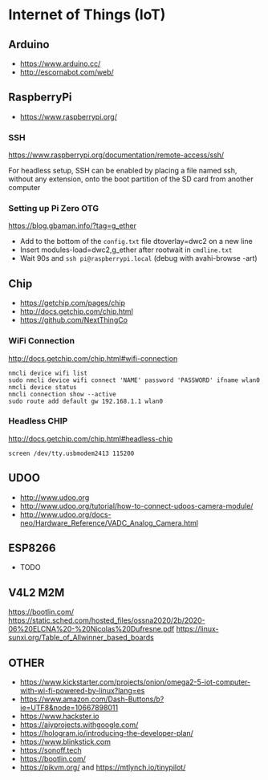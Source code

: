 # Internet of Things (IoT)

## Arduino

 * https://www.arduino.cc/
 * http://escornabot.com/web/


## RaspberryPi

 * https://www.raspberrypi.org/

### SSH

https://www.raspberrypi.org/documentation/remote-access/ssh/

For headless setup, SSH can be enabled by placing a file named ssh, without any extension, onto the boot partition of the SD card from another computer

### Setting up Pi Zero OTG

https://blog.gbaman.info/?tag=g_ether

 - Add to the bottom of the `config.txt` file dtoverlay=dwc2 on a new line
 - Insert modules-load=dwc2,g_ether after rootwait in `cmdline.txt`
 - Wait 90s and `ssh pi@raspberrypi.local` (debug with avahi-browse -art)

## Chip

 * https://getchip.com/pages/chip
 * http://docs.getchip.com/chip.html
 * https://github.com/NextThingCo

### WiFi Connection

http://docs.getchip.com/chip.html#wifi-connection

```
nmcli device wifi list
sudo nmcli device wifi connect 'NAME' password 'PASSWORD' ifname wlan0
nmcli device status
nmcli connection show --active
sudo route add default gw 192.168.1.1 wlan0
```

### Headless CHIP

http://docs.getchip.com/chip.html#headless-chip

```
screen /dev/tty.usbmodem2413 115200
```


## UDOO

 * http://www.udoo.org
 * http://www.udoo.org/tutorial/how-to-connect-udoos-camera-module/
 * http://www.udoo.org/docs-neo/Hardware_Reference/VADC_Analog_Camera.html

## ESP8266

 * TODO

## V4L2 M2M

https://bootlin.com/
https://static.sched.com/hosted_files/ossna2020/2b/2020-06%20ELCNA%20-%20Nicolas%20Dufresne.pdf
https://linux-sunxi.org/Table_of_Allwinner_based_boards

## OTHER

 * https://www.kickstarter.com/projects/onion/omega2-5-iot-computer-with-wi-fi-powered-by-linux?lang=es
 * https://www.amazon.com/Dash-Buttons/b?ie=UTF8&node=10667898011
 * https://www.hackster.io
 * https://aiyprojects.withgoogle.com/
 * https://hologram.io/introducing-the-developer-plan/
 * https://www.blinkstick.com
 * https://sonoff.tech
 * https://bootlin.com/
 * https://pikvm.org/ and https://mtlynch.io/tinypilot/
